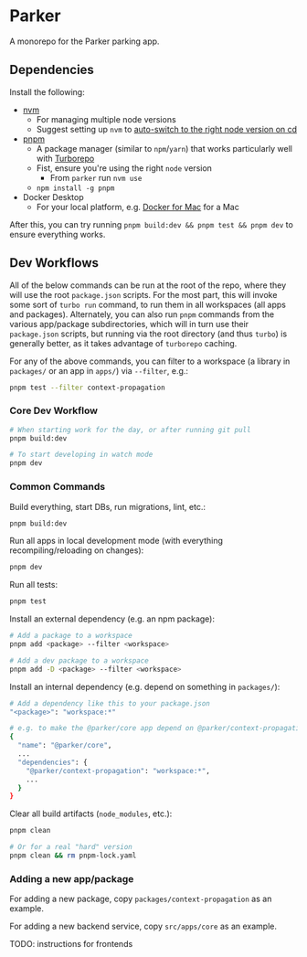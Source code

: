 # Parker

A monorepo for the Parker parking app.

## Dependencies

Install the following:

- [nvm](https://github.com/nvm-sh/nvm)
  - For managing multiple node versions
  - Suggest setting up `nvm` to [auto-switch to the right node version on cd](https://github.com/nvm-sh/nvm#deeper-shell-integration)
- [pnpm](https://pnpm.io/)
  - A package manager (similar to `npm`/`yarn`) that works particularly well with [Turborepo](https://turborepo.org/)
  - Fist, ensure you're using the right `node` version
    - From `parker` run `nvm use`
  - `npm install -g pnpm`
- Docker Desktop
  - For your local platform, e.g. [Docker for Mac](https://docs.docker.com/desktop/install/mac-install/) for a Mac

After this, you can try running `pnpm build:dev && pnpm test && pnpm dev` to ensure everything works.

## Dev Workflows

All of the below commands can be run at the root of the repo, where they will use the root `package.json` scripts. For the most part, this will invoke some sort of `turbo run` command, to run them in all workspaces (all apps and packages). Alternately, you can also run `pnpm` commands from the various app/package subdirectories, which will in turn use their `package.json` scripts, but running via the root directory (and thus `turbo`) is generally better, as it takes advantage of `turborepo` caching.

For any of the above commands, you can filter to a workspace (a library in `packages/` or an app in `apps/`) via `--filter`, e.g.:

```bash
pnpm test --filter context-propagation
```

### Core Dev Workflow

```bash
# When starting work for the day, or after running git pull
pnpm build:dev

# To start developing in watch mode
pnpm dev
```

### Common Commands

Build everything, start DBs, run migrations, lint, etc.:

```bash
pnpm build:dev
```

Run all apps in local development mode (with everything recompiling/reloading on changes):

```bash
pnpm dev
```

Run all tests:

```bash
pnpm test
```

Install an external dependency (e.g. an npm package):

```bash
# Add a package to a workspace
pnpm add <package> --filter <workspace>

# Add a dev package to a workspace
pnpm add -D <package> --filter <workspace>
```

Install an internal dependency (e.g. depend on something in `packages/`):

```bash
# Add a dependency like this to your package.json
"<package>": "workspace:*"

# e.g. to make the @parker/core app depend on @parker/context-propagation
{
  "name": "@parker/core",
  ...
  "dependencies": {
    "@parker/context-propagation": "workspace:*",
    ...
  }
}
```

Clear all build artifacts (`node_modules`, etc.):

```bash
pnpm clean

# Or for a real "hard" version
pnpm clean && rm pnpm-lock.yaml
```

### Adding a new app/package

For adding a new package, copy `packages/context-propagation` as an example.

For adding a new backend service, copy `src/apps/core` as an example.

TODO: instructions for frontends
